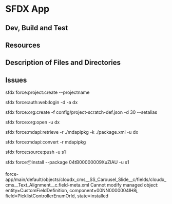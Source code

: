 # SFDX  App

## Dev, Build and Test


## Resources


## Description of Files and Directories


## Issues

sfdx force:project:create --projectname

sfdx force:auth:web:login -d -a dx

sfdx force:org:create -f config/project-scratch-def.json -d 30 --setalias

sfdx force:org:open -u dx

sfdx force:mdapi:retrieve -r ./mdapipkg  -k ./package.xml -u dx

sfdx force:mdapi:convert -r mdapipkg

sfdx force:source:push -u s1

sfdx force:package:install --package 04tB00000009XuZIAU -u s1

force-app/main/default/objects/cloudx_cms__SS_Carousel_Slide__c/fields/cloudx_cms__Text_Alignment__c.field-meta.xml  Cannot modify managed object: entity=CustomFieldDefinition, component=00NN0000004IH8j, field=PicklistControllerEnumOrId, state=installed
